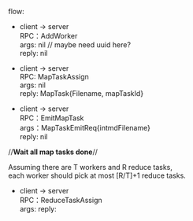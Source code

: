 flow:

- client  →   server   
  RPC：AddWorker   
  args: nil // maybe need uuid here?   
  reply: nil   

- client  →   server   
  RPC: MapTaskAssign   
  args: nil   
  reply: MapTask{Filename, mapTaskId}   

- client  →   server   
  RPC：EmitMapTask   
  args：MapTaskEmitReq{intmdFilename}   
  reply: nil   

//******Wait all map tasks done******//   

Assuming there are T workers and R reduce tasks,   
each worker should pick at most [R/T]+1 reduce tasks.

- client  →   server   
  RPC：ReduceTaskAssign   
  args:
  reply:   
  
  
  












